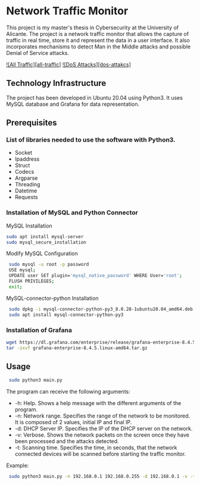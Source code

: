 # Network Traffic Monitor

This project is my master's thesis in Cybersecurity at the University of Alicante.
The project is a network traffic monitor that allows the capture of traffic in real time, store it and represent the data in a user interface. It also incorporates mechanisms to detect Man in the Middle attacks and possible Denial of Service attacks.

[![All Traffic][all-traffic]](https://github.com/fcb25/Traffic-Network-Monitor/blob/main/readme_images/all_traffic_graph.JPG)
[![DoS Attacks][dos-attakcs]](https://github.com/fcb25/Traffic-Network-Monitor/blob/main/readme_images/possible_dos_table.JPG)

## Technology Infrastructure
The project has been developed in Ubuntu 20.04 using Python3. It uses MySQL database and Grafana for data representation.

## Prerequisites
### List of libraries needed to use the software with Python3.

* Socket
* Ipaddress
* Struct
* Codecs
* Argparse
* Threading
* Datetime
* Requests


### Installation of MySQL and Python Connector
MySQL Installation
  ```sh
  sudo apt install mysql-server
  sudo mysql_secure_installation
  ```

Modify MySQL Configuration
  ```sh
   sudo mysql -u root -p password
   USE mysql;
   UPDATE user SET plugin='mysql_native_password' WHERE User='root';
   FLUSH PRIVILEGES;
   exit;
  ```

MySQL-connector-python Installation
  ```sh
   sudo dpkg -i mysql-connector-python-py3_8.0.28-1ubuntu20.04_amd64.deb
   sudo apt install mysql-connector-python-py3
  ```

### Installation of Grafana
  ```sh
  wget https://dl.grafana.com/enterprise/release/grafana-enterprise-8.4.5.linux-amd64.tar.gz
  tar -zxvf grafana-enterprise-8.4.5.linux-amd64.tar.gz
  ```


## Usage
  ```sh
   sudo python3 main.py
   ```

The program can receive the following arguments:
* -h: Help. Shows a help message with the different arguments of the program.
* -n: Network range. Specifies the range of the network to be monitored. It is composed of 2 values, initial IP and final IP.
* -d: DHCP Server IP. Specifies the IP of the DHCP server on the network.
* -v: Verbose. Shows the network packets on the screen once they have been processed and the attacks detected.
* -t: Scanning time. Specifies the time, in seconds, that the network connected devices will be scanned before starting the traffic monitor.

Example:
  ```sh
   sudo python3 main.py -n 192.168.0.1 192.168.0.255 -d 192.168.0.1 -v -t 5
   ```
